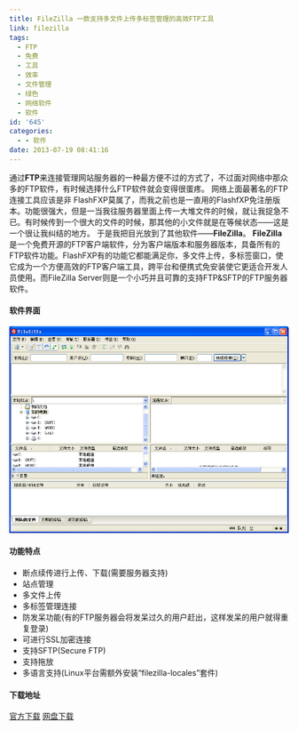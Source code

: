 ```yaml
---
title: FileZilla 一款支持多文件上传多标签管理的高效FTP工具
link: filezilla
tags:
  - FTP
  - 免费
  - 工具
  - 效率
  - 文件管理
  - 绿色
  - 网络软件
  - 软件
id: '645'
categories:
  - - 软件
date: 2013-07-19 08:41:16
---
```


通过**FTP**来连接管理网站服务器的一种最方便不过的方式了，不过面对网络中那众多的FTP软件，有时候选择什么FTP软件就会变得很蛋疼。 网络上面最著名的FTP连接工具应该是非 FlashFXP莫属了，而我之前也是一直用的FlashfXP免注册版本。功能很强大，但是一当我往服务器里面上传一大堆文件的时候，就让我捉急不已。有时候传到一个很大的文件的时候，那其他的小文件就是在等候状态——这是一个很让我纠结的地方。 于是我把目光放到了其他软件——**FileZilla**。 **FileZilla**是一个免费开源的FTP客户端软件，分为客户端版本和服务器版本，具备所有的FTP软件功能。FlashFXP有的功能它都能满足你，多文件上传，多标签窗口，使它成为一个方便高效的FTP客户端工具，跨平台和便携式免安装使它更适合开发人员使用。而FileZilla Server则是一个小巧并且可靠的支持FTP&SFTP的FTP服务器软件。

#### 软件界面

![filezilla2](../images/uploads/2013/07/filezilla2.png)

#### 功能特点

*   断点续传进行上传、下载(需要服务器支持)
*   站点管理
*   多文件上传
*   多标签管理连接
*   防发呆功能(有的FTP服务器会将发呆过久的用户赶出，这样发呆的用户就得重复登录)
*   可进行SSL加密连接
*   支持SFTP(Secure FTP)
*   支持拖放
*   多语言支持(Linux平台需额外安装“filezilla-locales”套件)

#### 下载地址

[官方下载](http://jaist.dl.sourceforge.net/project/filezilla/FileZilla_Client/3.7.1.1/FileZilla_3.7.1.1_win32.zip) [网盘下载](http://pan.baidu.com/share/link?shareid=3069760042&uk=1796312283)